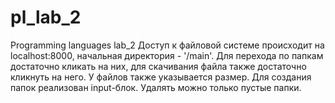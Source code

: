 # pl_lab_2
Programming languages lab_2
Доступ к файловой системе происходит на localhost:8000, начальная директория - '/main'. Для перехода по папкам достаточно кликать на них, для скачивания файла также достаточно кликнуть на него. У файлов также указывается размер. Для создания папок реализован input-блок. Удалять можно только пустые папки.
